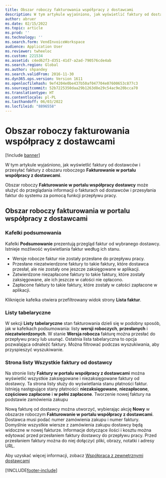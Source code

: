```yaml
---
title: Obszar roboczy fakturowania współpracy z dostawcami
description: W tym artykule wyjaśniono, jak wyświetlić faktury od dostawców i przesyłać faktury z obszaru roboczego Fakturowanie w portalu współpracy z dostawcami.
author: abruer
ms.date: 02/15/2022
ms.topic: article
ms.prod: ''
ms.technology: ''
ms.search.form: VendInvoiceWorkspace
audience: Application User
ms.reviewer: twheeloc
ms.custom: 221534
ms.assetid: c4ed62f3-d351-41d7-a2ad-790576cde4ab
ms.search.region: Global
ms.author: shpandey
ms.search.validFrom: 2016-11-30
ms.dyn365.ops.version: Version 1611
ms.openlocfilehash: 9ef4204e0be437b50af047704e07600653c877c3
ms.sourcegitcommit: 52b7225350daa29b1263d8e29c54ac9e20bcca70
ms.translationtype: HT
ms.contentlocale: pl-PL
ms.lasthandoff: 06/03/2022
ms.locfileid: "8896558"
---
```

# <a name="vendor-collaboration-invoicing-workspace"></a>Obszar roboczy fakturowania współpracy z dostawcami

[!include [banner](../includes/banner.md)]

W tym artykule wyjaśniono, jak wyświetlić faktury od dostawców i przesyłać faktury z obszaru roboczego **Fakturowanie w portalu współpracy z dostawcami**.

Obszar roboczy **Fakturowanie w portalu współpracy dostawcy** może służyć do przeglądania informacji o fakturach od dostawców i przesyłania faktur do systemu za pomocą funkcji przepływu pracy.


## <a name="vendor-collaboration-invoicing-workspace"></a>Obszar roboczy fakturowania w portalu współpracy z dostawcami

### <a name="summary-tiles"></a>Kafelki podsumowania

Kafelki **Podsumowanie** prezentują przegląd faktur od wybranego dostawcy. Istnieje możliwość wyświetlania faktur według ich stanu.
-   Wersje robocze faktur nie zostały przesłane do przepływu pracy.
-   Przesłane niezatwierdzone faktury to takie faktury, które dostawca przesłał, ale nie zostały one jeszcze zaksięgowane w aplikacji.
-   Zatwierdzone niezapłacone faktury to takie faktury, które zostały zaksięgowane, ale ich jeszcze w całości nie opłacono.
-   Zapłacone faktury to takie faktury, które zostały w całości zapłacone w aplikacji.

Kliknięcie kafelka otwiera przefiltrowany widok strony **Lista faktur**.

### <a name="tabular-lists"></a>Listy tabelaryczne

W sekcji **Listy tabelaryczne** stan fakturowania dzieli się w podobny sposób, jak w kafelkach podsumowania: listy **wersji roboczych**, **przesłanych** i **niezatwierdzonych**. W stanie **Wersja robocza** fakturę można przesłać do przepływu pracy lub usunąć. Ostatnia lista tabelaryczna to opcja pozwalająca odnaleźć faktury. Można filtrować podczas wyszukiwania, aby przyspieszyć wyszukiwanie.

### <a name="all-vendor-invoices-list-page"></a>Strona listy Wszystkie faktury od dostawcy

Na stronie listy **Faktury w portalu współpracy z dostawcami** można wyświetlić wszystkie zaksięgowane i niezaksięgowane faktury od dostawcy. Ta strona listy służy do wyświetlania stanu płatności faktur. Istnieją następujące stany płatności: **niezaksięgowane**, **niezapłacone**, **częściowo zapłacone** i **w pełni zapłacone**.
Tworzenie nowej faktury na podstawie zamówienia zakupu

Nową fakturę od dostawcy można utworzyć, wybierając akcję **Nowy** w obszarze roboczym **Fakturowanie w portalu współpracy z dostawcami**. Dostawca musi podać numer zamówienia zakupu i numer faktury. Domyślnie wszystkie wiersze z zamówienia zakupu dostawcy będą widoczne w nowej fakturze. Informacje dotyczące ilości i kosztu można edytować przed przesłaniem faktury dostawcy do przepływu pracy. Przed przesłaniem faktury można do niej dołączyć pliki, obrazy, notatki i adresy URL.

Aby uzyskać więcej informacji, zobacz [Współpraca z zewnętrznymi dostawcami](../../supply-chain/procurement/vendor-collaboration-work-external-vendors.md)





[!INCLUDE[footer-include](../../includes/footer-banner.md)]
